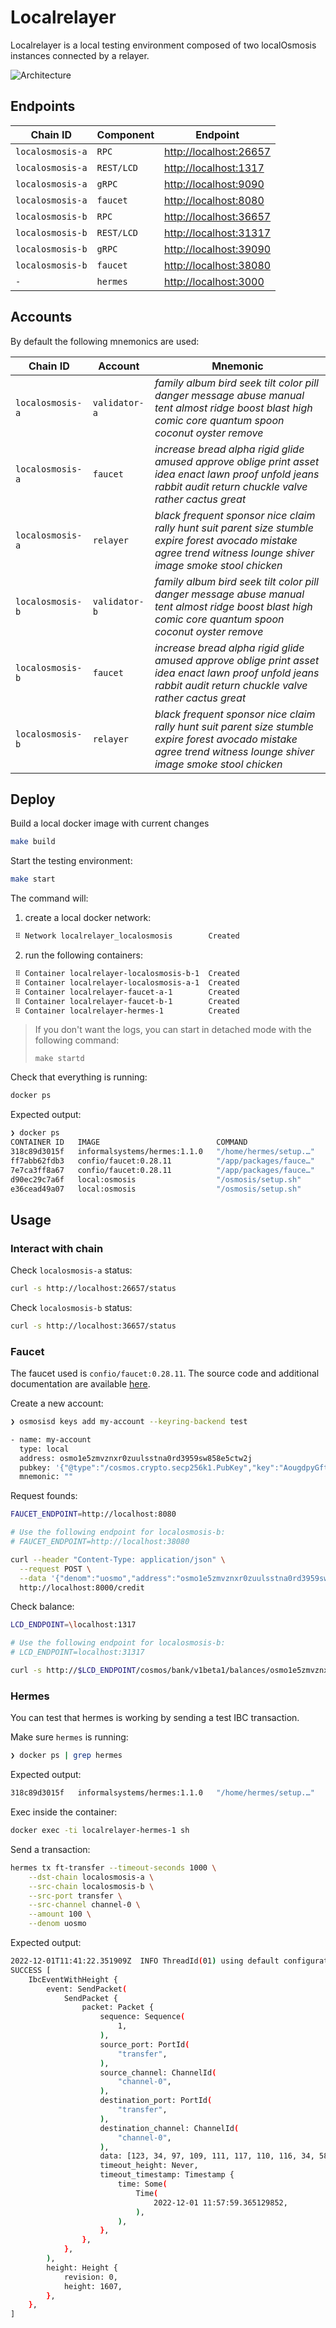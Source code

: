 # Localrelayer

Localrelayer is a local testing environment composed of two localOsmosis instances connected by a relayer.

![Architecture](./assets/architecture.png)

## Endpoints

| Chain ID         | Component  | Endpoint                 |
| ---------------- | ---------- | ------------------------ |
| `localosmosis-a` | `RPC`      | <http://localhost:26657> |
| `localosmosis-a` | `REST/LCD` | <http://localhost:1317>  |
| `localosmosis-a` | `gRPC`     | <http://localhost:9090>  |
| `localosmosis-a` | `faucet`   | <http://localhost:8080>  |
| `localosmosis-b` | `RPC`      | <http://localhost:36657> |
| `localosmosis-b` | `REST/LCD` | <http://localhost:31317> |
| `localosmosis-b` | `gRPC`     | <http://localhost:39090> |
| `localosmosis-b` | `faucet`   | <http://localhost:38080> |
| `-`              | `hermes`   | <http://localhost:3000>  |

## Accounts

By default the following mnemonics are used:

| Chain ID         | Account       | Mnemonic                                                                                                                                                          |
| ---------------- | ------------- | ----------------------------------------------------------------------------------------------------------------------------------------------------------------- |
| `localosmosis-a` | `validator-a` | _family album bird seek tilt color pill danger message abuse manual tent almost ridge boost blast high comic core quantum spoon coconut oyster remove_            |
| `localosmosis-a` | `faucet`      | _increase bread alpha rigid glide amused approve oblige print asset idea enact lawn proof unfold jeans rabbit audit return chuckle valve rather cactus great_     |
| `localosmosis-a` | `relayer`     | _black frequent sponsor nice claim rally hunt suit parent size stumble expire forest avocado mistake agree trend witness lounge shiver image smoke stool chicken_ |
| `localosmosis-b` | `validator-b` | _family album bird seek tilt color pill danger message abuse manual tent almost ridge boost blast high comic core quantum spoon coconut oyster remove_            |
| `localosmosis-b` | `faucet`      | _increase bread alpha rigid glide amused approve oblige print asset idea enact lawn proof unfold jeans rabbit audit return chuckle valve rather cactus great_     |
| `localosmosis-b` | `relayer`     | _black frequent sponsor nice claim rally hunt suit parent size stumble expire forest avocado mistake agree trend witness lounge shiver image smoke stool chicken_ |

## Deploy

Build a local docker image with current changes

```bash
make build
```

Start the testing environment:

```bash
make start
```

The command will:

1. create a local docker network:

```bash
 ⠿ Network localrelayer_localosmosis        Created
```

2. run the following containers:

```bash
 ⠿ Container localrelayer-localosmosis-b-1  Created
 ⠿ Container localrelayer-localosmosis-a-1  Created
 ⠿ Container localrelayer-faucet-a-1        Created
 ⠿ Container localrelayer-faucet-b-1        Created
 ⠿ Container localrelayer-hermes-1          Created
```

> If you don't want the logs, you can start in detached mode with the following command:
>
> `make startd`

Check that everything is running:

```bash
docker ps
```

Expected output:

```bash
❯ docker ps
CONTAINER ID   IMAGE                          COMMAND                  CREATED              STATUS         PORTS                                                                                   NAMES
318c89d3015f   informalsystems/hermes:1.1.0   "/home/hermes/setup.…"   About a minute ago   Up 2 seconds   0.0.0.0:3000->3000/tcp                                                                  localrelayer-hermes-1
ff7abb62fdb3   confio/faucet:0.28.11          "/app/packages/fauce…"   About a minute ago   Up 2 seconds   0.0.0.0:38000->8000/tcp                                                                 localrelayer-faucet-b-1
7e7ca3ff8a67   confio/faucet:0.28.11          "/app/packages/fauce…"   About a minute ago   Up 2 seconds   0.0.0.0:8000->8000/tcp                                                                  localrelayer-faucet-a-1
d90ec29c7a6f   local:osmosis                  "/osmosis/setup.sh"      About a minute ago   Up 3 seconds   26656/tcp, 0.0.0.0:31317->1317/tcp, 0.0.0.0:39090->9090/tcp, 0.0.0.0:36657->26657/tcp   localrelayer-localosmosis-b-1
e36cead49a07   local:osmosis                  "/osmosis/setup.sh"      About a minute ago   Up 3 seconds   0.0.0.0:1317->1317/tcp, 0.0.0.0:9090->9090/tcp, 0.0.0.0:26657->26657/tcp, 26656/tcp     localrelayer-localosmosis-a-1
```

## Usage

### Interact with chain

Check `localosmosis-a` status:

```bash
curl -s http://localhost:26657/status
```

Check `localosmosis-b` status:

```bash
curl -s http://localhost:36657/status
```

### Faucet

The faucet used is `confio/faucet:0.28.11`. The source code and additional documentation are available [here](https://github.com/cosmos/cosmjs/tree/main/packages/faucet).

Create a new account:

```bash
❯ osmosisd keys add my-account --keyring-backend test

- name: my-account
  type: local
  address: osmo1e5zmvznxr0zuulsstna0rd3959sw858e5ctw2j
  pubkey: '{"@type":"/cosmos.crypto.secp256k1.PubKey","key":"AougdpyGftv+BMBXzQWFVJx9ASz/QRoBDM0nRI/xq90Y"}'
  mnemonic: ""
```

Request founds:

```bash
FAUCET_ENDPOINT=http://localhost:8080

# Use the following endpoint for localosmosis-b:
# FAUCET_ENDPOINT=http://localhost:38080

curl --header "Content-Type: application/json" \
  --request POST \
  --data '{"denom":"uosmo","address":"osmo1e5zmvznxr0zuulsstna0rd3959sw858e5ctw2j"}' \
  http://localhost:8000/credit
```

Check balance:

```bash
LCD_ENDPOINT=\localhost:1317

# Use the following endpoint for localosmosis-b:
# LCD_ENDPOINT=localhost:31317

curl -s http://$LCD_ENDPOINT/cosmos/bank/v1beta1/balances/osmo1e5zmvznxr0zuulsstna0rd3959sw858e5ctw2j
```

### Hermes

You can test that hermes is working by sending a test IBC transaction.

Make sure `hermes` is running:

```bash
❯ docker ps | grep hermes
```

Expected output:

```bash
318c89d3015f   informalsystems/hermes:1.1.0   "/home/hermes/setup.…"   23 minutes ago   Up 22 minutes   0.0.0.0:3000->3000/tcp
```

Exec inside the container:

```bash
docker exec -ti localrelayer-hermes-1 sh
```

Send a transaction:

```bash
hermes tx ft-transfer --timeout-seconds 1000 \
    --dst-chain localosmosis-a \
    --src-chain localosmosis-b \
    --src-port transfer \
    --src-channel channel-0 \
    --amount 100 \
    --denom uosmo
```

Expected output:

```bash
2022-12-01T11:41:22.351909Z  INFO ThreadId(01) using default configuration from '/root/.hermes/config.toml'
SUCCESS [
    IbcEventWithHeight {
        event: SendPacket(
            SendPacket {
                packet: Packet {
                    sequence: Sequence(
                        1,
                    ),
                    source_port: PortId(
                        "transfer",
                    ),
                    source_channel: ChannelId(
                        "channel-0",
                    ),
                    destination_port: PortId(
                        "transfer",
                    ),
                    destination_channel: ChannelId(
                        "channel-0",
                    ),
                    data: [123, 34, 97, 109, 111, 117, 110, 116, 34, 58, 34, 49, 48, 48, 34, 44, 34, 100, 101, 110, 111, 109, 34, 58, 34, 117, 111, 115, 109, 111, 34, 44, 34, 114, 101, 99, 101, 105, 118, 101, 114, 34, 58, 34, 111, 115, 109, 111, 49, 113, 118, 100, 101, 117, 52, 120, 51, 52, 114, 97, 112, 112, 51, 119, 99, 56, 102, 121, 109, 53, 103, 52, 119, 117, 51, 52, 51, 109, 115, 119, 120, 50, 101, 120, 107, 117, 103, 34, 44, 34, 115, 101, 110, 100, 101, 114, 34, 58, 34, 111, 115, 109, 111, 49, 113, 118, 100, 101, 117, 52, 120, 51, 52, 114, 97, 112, 112, 51, 119, 99, 56, 102, 121, 109, 53, 103, 52, 119, 117, 51, 52, 51, 109, 115, 119, 120, 50, 101, 120, 107, 117, 103, 34, 125],
                    timeout_height: Never,
                    timeout_timestamp: Timestamp {
                        time: Some(
                            Time(
                                2022-12-01 11:57:59.365129852,
                            ),
                        ),
                    },
                },
            },
        ),
        height: Height {
            revision: 0,
            height: 1607,
        },
    },
]
```
